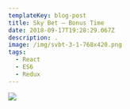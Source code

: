 ```yaml
---
templateKey: blog-post
title: Sky Bet – Bonus Time
date: 2018-09-17T19:28:29.067Z
description: . 
image: /img/svbt-3-1-768x420.png
tags:
  - React
  - ES6
  - Redux
---
```

![](/img/svbt-3-1-768x420.png)
